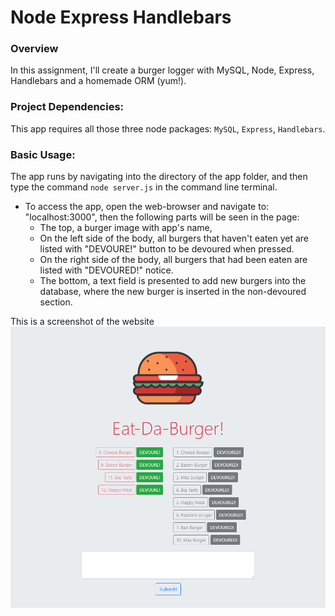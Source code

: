 # Node Express Handlebars

### Overview

In this assignment, I'll create a burger logger with MySQL, Node, Express, Handlebars and a homemade ORM (yum!).

### Project Dependencies:
This app requires all those three node packages: `MySQL`, `Express`, `Handlebars`.

### Basic Usage:

The app runs by navigating into the directory of the app folder, and then type the command  `node server.js` in the command line terminal.

* To access the app, open the web-browser and navigate to: "localhost:3000", then the following parts will be seen in the page:
  * The top, a burger image with app's name, 
  * On the left side of the body, all burgers that haven't eaten yet are listed with "DEVOURE!" button to be devoured when pressed.
  * On the right side of the body, all burgers that had been eaten are listed with "DEVOURED!" notice.
  * The bottom, a text field is presented to add new burgers into the database, where the new burger is inserted in the non-devoured section.

This is a screenshot of the website
![a Screenshot of the app usage](./images/screen.PNG)
